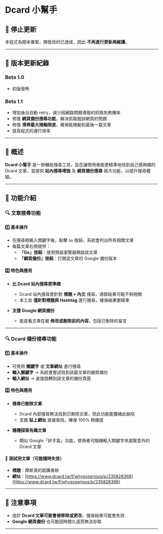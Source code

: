 # Dcard 小幫手

## 📌 停止更新
本程式為期末專案，開發目的已達成，因此 **不再進行更新與維護**。

---

## 📌 版本更新紀錄

### Beta 1.0
- 初版發佈

### Beta 1.1
- 增加後台自動 retry，減少因網路問題導致的抓取失敗機率  
- 修復 **網頁備份搜尋功能**，解決抓取錯誤網頁的問題  
- 修復 **滑桿最大捲軸限度**，確保能捲動到最後一篇文章  
- 提高程式的運行效率  

---

## 📌 概述
**Dcard 小幫手** 是一款輔助搜尋工具，旨在讓使用者能更精準地找到自己感興趣的 Dcard 文章，並提供 **站內搜尋增強** 及 **網頁備份搜尋** 兩大功能，以提升搜尋體驗。

---

## 📌 功能介紹

### 🔍 文章搜尋功能
#### 1️⃣ 基本操作
- 在搜尋框輸入關鍵字後，點擊 `Go` 按鈕，系統會列出所有相關文章  
- 每篇文章右側提供：
  - **「Go」按鈕**：使用預設瀏覽器開啟該文章  
  - **「網頁備份」按鈕**：打開該文章的 Google 備份版本  

#### 2️⃣ 特色與應用
- **比 Dcard 站內搜尋更準確**  
  - Dcard 站內搜尋會針對 **標題 + 內文** 搜尋，導致結果可能不夠相關  
  - 本工具 **僅針對標題與 Hashtag** 進行搜尋，確保結果更精準  

- **支援 Google 網頁備份**  
  - 能查看文章在被 **修改或刪除前的內容**，包括已刪除的留言  

---

### 🔍 Dcard 備份搜尋功能
#### 1️⃣ 基本操作
- 可使用 **關鍵字** 或 **文章網址** 進行搜尋  
- **輸入關鍵字** → 系統會嘗試找到該篇文章的網頁備份  
- **輸入網址** → 直接跳轉到該文章的備份頁面  

#### 2️⃣ 特色與應用
- **搜尋已刪除文章**  
  - Dcard 內部搜尋無法找到已刪除文章，但此功能能彌補此缺陷  
  - 支援 **貼上網址** 直接查找，確保 100% 精確度  

- **隨機探索有趣文章**  
  - 類似 Google「好手氣」功能，使用者可隨機輸入關鍵字來瀏覽意外的 Dcard 文章  

#### 📝 測試用文章（可能隨時失效）
- **標題**：摩斯真的超厲害欸  
- **網址**：[https://www.dcard.tw/f/whysoserious/p/235828366](https://www.dcard.tw/f/whysoserious/p/235828366)  

---

## 📌 注意事項
- 由於 **Dcard 文章可能會被移除或更改**，搜尋結果可能會失效  
- **Google 網頁備份** 也可能因時間久遠而無法存取  
---



